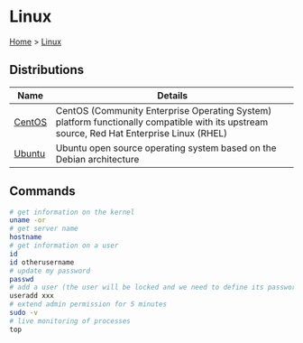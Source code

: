 # Linux

[Home](../readme.md) > [Linux](./readme.md)

## Distributions

| Name                    | Details                          |
| ----------------------- | -------------------------------- |
| [CentOS](./centos/readme.md) | CentOS (Community Enterprise Operating System) platform functionally compatible with its upstream source, Red Hat Enterprise Linux (RHEL) |
| [Ubuntu](./ubuntu/readme.md) | Ubuntu open source operating system based on the Debian architecture |

## Commands

```bash
# get information on the kernel
uname -or
# get server name
hostname
# get information on a user
id
id otherusername
# update my password
passwd
# add a user (the user will be locked and we need to define its password with passwd)
useradd xxx
# extend admin permission for 5 minutes
sudo -v
# live monitoring of processes
top
```
